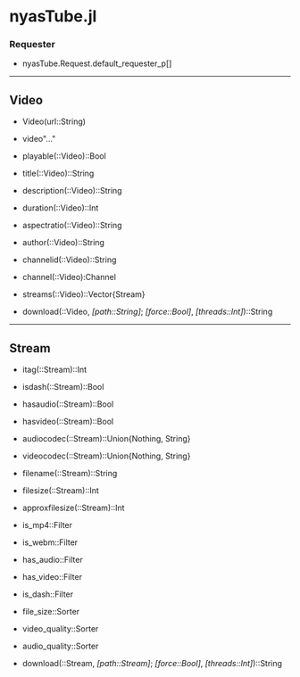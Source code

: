 # nyasTube.jl

### Requester

- nyasTube.Request.default_requester_p[]

---

## Video

- Video(url::String)
- video"..."

- playable(::Video)::Bool
- title(::Video)::String
- description(::Video)::String
- duration(::Video)::Int
- aspectratio(::Video)::String
- author(::Video)::String
- channelid(::Video)::String
- channel(::Video):Channel
- streams(::Video)::Vector{Stream}

- download(::Video, *[path::String]*; *[force::Bool]*, *[threads::Int]*)::String

---

## Stream

- itag(::Stream)::Int
- isdash(::Stream)::Bool
- hasaudio(::Stream)::Bool
- hasvideo(::Stream)::Bool
- audiocodec(::Stream)::Union{Nothing, String}
- videocodec(::Stream)::Union{Nothing, String}
- filename(::Stream)::String
- filesize(::Stream)::Int
- approxfilesize(::Stream)::Int

- is_mp4::Filter
- is_webm::Filter
- has_audio::Filter
- has_video::Filter
- is_dash::Filter
- file_size::Sorter
- video_quality::Sorter
- audio_quality::Sorter

- download(::Stream, *[path::Stream]*; *[force::Bool]*, *[threads::Int]*)::String